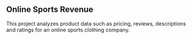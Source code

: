 ## Online Sports Revenue
This project analyzes product data such as pricing, reviews, descriptions and ratings for an online sports clothing company. 

